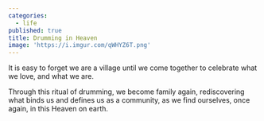 ```yaml
---
categories:
  - life
published: true
title: Drumming in Heaven
image: 'https://i.imgur.com/qWHYZ6T.png'
---
```

It is easy to forget
we are a village 
until we come together 
to celebrate 
what we love, 
and what we are.

Through this ritual of drumming, 
we become family again, 
rediscovering what binds us
and defines us 
as a community,
as we find ourselves, 
once again,
in this Heaven 
on earth. 
